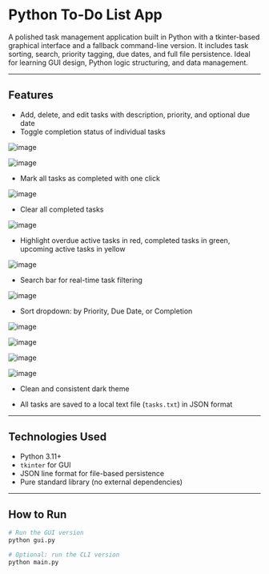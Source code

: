# Python To-Do List App

A polished task management application built in Python with a tkinter-based graphical interface and a fallback command-line version. It includes task sorting, search, priority tagging, due dates, and full file persistence. Ideal for learning GUI design, Python logic structuring, and data management.

---

## Features

- Add, delete, and edit tasks with description, priority, and optional due date
- Toggle completion status of individual tasks

![image](https://github.com/user-attachments/assets/55618cec-2108-463d-9d2d-3f257507654a)

![image](https://github.com/user-attachments/assets/27d4c05e-509a-472e-9125-27a42e1de909)

- Mark all tasks as completed with one click

![image](https://github.com/user-attachments/assets/2f6f4444-e002-4b37-9109-aabaf809d7bb)

- Clear all completed tasks

![image](https://github.com/user-attachments/assets/8c7372c5-f0f2-4204-85f3-a05b83057cf7)

- Highlight overdue active tasks in red, completed tasks in green, upcoming active tasks in yellow

![image](https://github.com/user-attachments/assets/fabee9fc-3368-4532-8730-b2cfe4d15afe)

- Search bar for real-time task filtering

![image](https://github.com/user-attachments/assets/d924bc3c-04bf-45bd-94ca-098df7b84af4)

- Sort dropdown: by Priority, Due Date, or Completion

![image](https://github.com/user-attachments/assets/a1734ca1-c84a-47f1-9bbb-fc5f81e5e2b9)

![image](https://github.com/user-attachments/assets/7bcb28fd-9452-46ed-a47c-2b5502b09655)

![image](https://github.com/user-attachments/assets/c4a7017b-a996-4c6b-b5d2-6aa70fe7dddf)

![image](https://github.com/user-attachments/assets/178fb66c-7503-4406-93ab-4c66ddfa45a0)

- Clean and consistent dark theme

- All tasks are saved to a local text file (`tasks.txt`) in JSON format

---

## Technologies Used

- Python 3.11+
- `tkinter` for GUI
- JSON line format for file-based persistence
- Pure standard library (no external dependencies)

---

## How to Run

```bash
# Run the GUI version
python gui.py

# Optional: run the CLI version
python main.py



